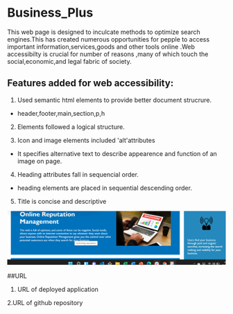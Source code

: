 # Business_Plus
This web page is designed to inculcate methods to optimize search engines.This has created numerous opportunities for pepple to access important information,services,goods and other tools online .Web accessibilty is crucial for number of reasons ,many of which touch the social,economic,and legal fabric of society.

## Features added  for web accessibility:

1.  Used semantic html elements to provide better document strucrure.
 * header,footer,main,section,p,h

2.   Elements followed a logical structure.
 
3.  Icon and image elements included 'alt'attributes
* It specifies alternative text to describe appearence and function of an image on page.

4.  Heading attributes fall in sequencial order.

* heading elements are placed in sequential descending order.

5. Title is concise and descriptive

![title](./assets/images/title.png)


##URL

1. URL of deployed application

2.URL of github repository  